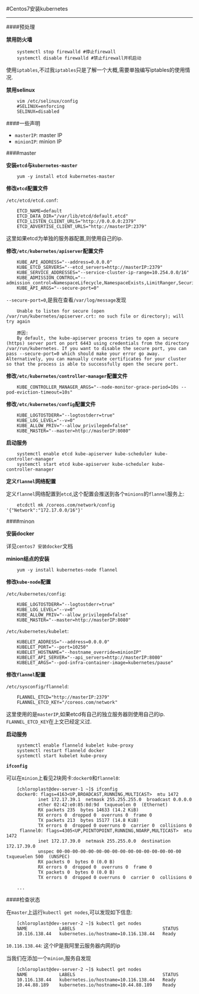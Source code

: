 #Centos7安装kubernetes

---

####预处理

**禁用防火墙**

		systemctl stop firewalld #停止firewall
		systemctl disable firewalld #禁止firewall开机启动
		
使用`iptables`,不过我`iptables`只是了解一个大概,需要单独编写iptables的使用情况.
		
**禁用selinux**

		vim /etc/selinux/config
		#SELINUX=enforcing
		SELINUX=disabled
		
####一些声明

* `masterIP`: master IP
* `minionIP`: minion IP
		
####master

**安装`etcd`与`kubernetes-master`**

		yum -y install etcd kubernetes-master
		
**修改`etcd`配置文件**

`/etc/etcd/etcd.conf`:

		ETCD_NAME=default
		ETCD_DATA_DIR="/var/lib/etcd/default.etcd"
		ETCD_LISTEN_CLIENT_URLS="http://0.0.0.0:2379"
		ETCD_ADVERTISE_CLIENT_URLS="http://masterIP:2379"
		
这里如果etcd为单独的服务器配置,则使用自己的ip.		
		
**修改`/etc/kubernetes/apiserver`配置文件**

		KUBE_API_ADDRESS="--address=0.0.0.0"
		KUBE_ETCD_SERVERS="--etcd_servers=http://masterIP:2379"
		KUBE_SERVICE_ADDRESSES="--service-cluster-ip-range=10.254.0.0/16"
		KUBE_ADMISSION_CONTROL="--admission_control=NamespaceLifecycle,NamespaceExists,LimitRanger,SecurityContextDeny,ResourceQuota"
		KUBE_API_ARGS="--secure-port=0"		
		
`--secure-port=0`,是我在查看`/var/log/message`发现

		Unable to listen for secure (open /var/run/kubernetes/apiserver.crt: no such file or directory); will try again
		
		原因:
		By default, the kube-apiserver process tries to open a secure (https) server port on port 6443 using credentials from the directory /var/run/kubernetes. If you want to disable the secure port, you can pass --secure-port=0 which should make your error go away. Alternatively, you can manually create certificates for your cluster so that the process is able to successfully open the secure port. 
	
**修改`/etc/kubernetes/controller-manager`配置文件**		

		KUBE_CONTROLLER_MANAGER_ARGS="--node-monitor-grace-period=10s --pod-eviction-timeout=10s"
		
**修改`/etc/kubernetes/config`配置文件**

		KUBE_LOGTOSTDERR="--logtostderr=true"
		KUBE_LOG_LEVEL="--v=0"
		KUBE_ALLOW_PRIV="--allow_privileged=false"
		KUBE_MASTER="--master=http://masterIP:8080"

**启动服务**

		systemctl enable etcd kube-apiserver kube-scheduler kube-controller-manager
		systemctl start etcd kube-apiserver kube-scheduler kube-controller-manager
		
**定义`flannel`网络配置**

定义`flannel`网络配置到`etcd`,这个配置会推送到各个`minions`的`flannel`服务上:

		etcdctl mk /coreos.com/network/config '{"Network":"172.17.0.0/16"}'
		

####minon

**安装docker**

详见`centos7 安装docker`文档

**minion结点的安装**

		yum -y install kubernetes-node flannel
		
**修改`kube-node`配置**

`/etc/kubernetes/config`:

		KUBE_LOGTOSTDERR="--logtostderr=true"
		KUBE_LOG_LEVEL="--v=0"
		KUBE_ALLOW_PRIV="--allow_privileged=false"
		KUBE_MASTER="--master=http://masterIP:8080"		
`/etc/kubernetes/kubelet`:

		KUBELET_ADDRESS="--address=0.0.0.0"
		KUBELET_PORT="--port=10250"
		KUBELET_HOSTNAME="--hostname_override=minionIP"
		KUBELET_API_SERVER="--api_servers=http://masterIP:8080"
		KUBELET_ARGS="--pod-infra-container-image=kubernetes/pause"		
**修改`flannel`配置**

`/etc/sysconfig/flanneld`:

		FLANNEL_ETCD="http://masterIP:2379"
		FLANNEL_ETCD_KEY="/coreos.com/network"
		
这里使用的是`masterIP`,如果etcd有自己的独立服务器则使用自己的ip.  
`FLANNEL_ETCD_KEY`在上文已经定义过.

**启动服务**

		systemctl enable flanneld kubelet kube-proxy
		systemctl restart flanneld docker
		systemctl start kubelet kube-proxy	
		
**`ifconfig`**

可以在`minion`上看见2块网卡:`docker0`和`flannel0`:


		[chloroplast@dev-server-1 ~]$ ifconfig
		docker0: flags=4163<UP,BROADCAST,RUNNING,MULTICAST>  mtu 1472
		        inet 172.17.39.1  netmask 255.255.255.0  broadcast 0.0.0.0
		        ether 02:42:e0:85:8d:9d  txqueuelen 0  (Ethernet)
		        RX packets 235  bytes 14633 (14.2 KiB)
		        RX errors 0  dropped 0  overruns 0  frame 0
		        TX packets 213  bytes 15177 (14.8 KiB)
		        TX errors 0  dropped 0 overruns 0  carrier 0  collisions 0
		 flannel0: flags=4305<UP,POINTOPOINT,RUNNING,NOARP,MULTICAST>  mtu 1472
		        inet 172.17.39.0  netmask 255.255.0.0  destination 172.17.39.0
		        unspec 00-00-00-00-00-00-00-00-00-00-00-00-00-00-00-00  txqueuelen 500  (UNSPEC)
		        RX packets 0  bytes 0 (0.0 B)
		        RX errors 0  dropped 0  overruns 0  frame 0
		        TX packets 0  bytes 0 (0.0 B)
		        TX errors 0  dropped 0 overruns 0  carrier 0  collisions 0
		        
		...
		
####检查状态

在`master`上运行`kubectl get nodes`,可以发现如下信息:

		[chloroplast@dev-server-2 ~]$ kubectl get nodes
		NAME            LABELS                                 STATUS
		10.116.138.44   kubernetes.io/hostname=10.116.138.44   Ready
		
`10.116.138.44`: 这个IP是我阿里云服务器内网的ip

当我们在添加一个`minion`,服务自发现

		[chloroplast@dev-server-2 ~]$ kubectl get nodes
		NAME            LABELS                                 STATUS
		10.116.138.44   kubernetes.io/hostname=10.116.138.44   Ready
		10.44.88.189    kubernetes.io/hostname=10.44.88.189    Ready
		
